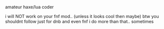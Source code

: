 amateur haxe/lua coder

i will NOT work on your fnf mod.. (unless it looks cool then maybe)
btw you shouldnt follow just for dnb and even fnf i do more than that.. sometimes
